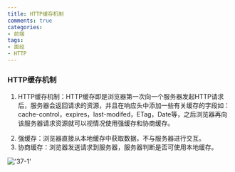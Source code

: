 ```yaml
---
title: HTTP缓存机制
comments: true
categories: 
- 前端
tags: 
- 面经
- HTTP
---
```


### HTTP缓存机制
1. HTTP缓存机制：HTTP缓存即是浏览器第一次向一个服务器发起HTTP请求后，服务器会返回请求的资源，并且在响应头中添加一些有关缓存的字段如：cache-control，expires，last-modifed，ETag，Date等，之后浏览器再向该服务器请求资源就可以视情况使用强缓存和协商缓存。

<!-- more -->

2. 强缓存：浏览器直接从本地缓存中获取数据，不与服务器进行交互。
3. 协商缓存：浏览器发送请求到服务器，服务器判断是否可使用本地缓存。

!['37-1'](37-1.png)
